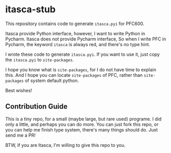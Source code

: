 # itasca-stub

This repository contains code to generate `itasca.pyi` for PFC600.

Itasca provide Python interface,
however, I want to write Python in Pycharm.
Itasca does not provide Pycharm interface,
So when I write PFC in Pycharm,
the keyword `itasca` is always red,
and there's no type hint.

I wrote these code to generate `itasca.pyi`.
If you want to use it,
just copy the `itasca.pyi` to `site-packages`.

I hope you know what is `site-packages`,
for I do not have time to explain this.
And I hope you can locate `site-packages` of PFC,
rather than `site-packages` of system default python.

Best wishes!

## Contribution Guide

This is a tiny repo,
for a small (maybe large, but rare used) programe.
I did only a little,
and perhaps you can do more.
You can just fork this repo,
or you can help me finish type system,
there's many things should do.
Just send me a PR!

BTW, if you are Itasca,
I'm willing to give this repo to you.